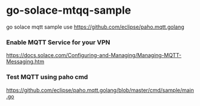 # go-solace-mtqq-sample
go solace mqtt sample use https://github.com/eclipse/paho.mqtt.golang

### Enable MQTT Service for your VPN
https://docs.solace.com/Configuring-and-Managing/Managing-MQTT-Messaging.htm

### Test MQTT using paho cmd 
https://github.com/eclipse/paho.mqtt.golang/blob/master/cmd/sample/main.go


